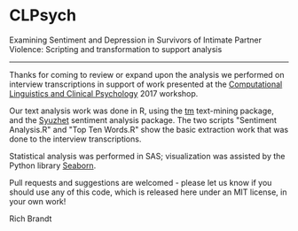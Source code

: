 # CLPsych

Examining Sentiment and Depression in Survivors of Intimate Partner Violence: Scripting and transformation to support analysis 

__________

Thanks for coming to review or expand upon the analysis we performed on interview transcriptions in support of work presented at the [Computational Linguistics and Clinical Psychology](http://clpsych.org) 2017 workshop.

Our text analysis work was done in R, using the [tm](https://cran.r-project.org/web/packages/tm/index.html) text-mining package, and the [Syuzhet](https://cran.r-project.org/web/packages/syuzhet/index.html) sentiment analysis package. The two scripts "Sentiment Analysis.R" and "Top Ten Words.R" show the basic extraction work that was done to the interview transcriptions.

Statistical analysis was performed in SAS; visualization was assisted by the Python library [Seaborn](https://github.com/mwaskom/seaborn/).

Pull requests and suggestions are welcomed - please let us know if you should use any of this code, which is released here under an MIT license, in your own work!

Rich Brandt
